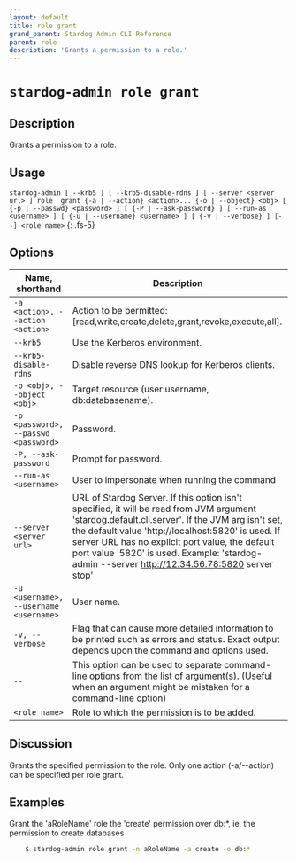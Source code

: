 ```yaml
---
layout: default
title: role grant
grand_parent: Stardog Admin CLI Reference
parent: role
description: 'Grants a permission to a role.'
---
```


#  `stardog-admin role grant` 
## Description
Grants a permission to a role.<br>
## Usage
`stardog-admin [ --krb5 ] [ --krb5-disable-rdns ] [ --server <server url> ] role  grant {-a | --action} <action>... {-o | --object} <obj> [ {-p | --passwd} <password> ] [ {-P | --ask-password} ] [ --run-as <username> ] [ {-u | --username} <username> ] [ {-v | --verbose} ] [--] <role name>`
{: .fs-5}
## Options

Name, shorthand | Description 
---|---
`-a <action>, --action <action>` | Action to be permitted: [read,write,create,delete,grant,revoke,execute,all].
`--krb5` | Use the Kerberos environment.
`--krb5-disable-rdns` | Disable reverse DNS lookup for Kerberos clients.
`-o <obj>, --object <obj>` | Target resource (user:username, db:databasename).
`-p <password>, --passwd <password>` | Password.
`-P, --ask-password` | Prompt for password.
`--run-as <username>` | User to impersonate when running the command
`--server <server url>` | URL of Stardog Server. If this option isn't specified, it will be read from JVM argument 'stardog.default.cli.server'. If the JVM arg isn't set, the default value 'http://localhost:5820' is used. If server URL has no explicit port value, the default port value '5820' is used.  Example: 'stardog-admin --server http://12.34.56.78:5820 server stop' 
`-u <username>, --username <username>` | User name.
`-v, --verbose` | Flag that can cause more detailed information to be printed such as errors and status. Exact output depends upon the command and options used.
`--` | This option can be used to separate command-line options from the list of argument(s). (Useful when an argument might be mistaken for a command-line option)
`<role name>` | Role to which the permission is to be added.

## Discussion
Grants the specified permission to the role.  Only one action (-a/--action) can be specified per role grant.

## Examples
Grant the 'aRoleName' role the 'create' permission over db:*, ie, the permission to create databases
```bash
    $ stardog-admin role grant -n aRoleName -a create -o db:*
```

